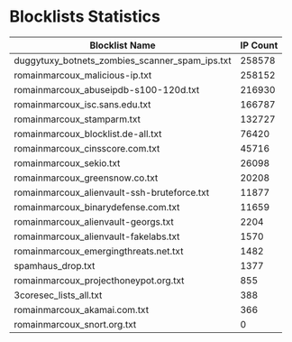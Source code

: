 # Blocklists Statistics
| Blocklist Name | IP Count |
|----|----|
| duggytuxy_botnets_zombies_scanner_spam_ips.txt | 258578 |
| romainmarcoux_malicious-ip.txt | 258152 |
| romainmarcoux_abuseipdb-s100-120d.txt | 216930 |
| romainmarcoux_isc.sans.edu.txt | 166787 |
| romainmarcoux_stamparm.txt | 132727 |
| romainmarcoux_blocklist.de-all.txt | 76420 |
| romainmarcoux_cinsscore.com.txt | 45716 |
| romainmarcoux_sekio.txt | 26098 |
| romainmarcoux_greensnow.co.txt | 20208 |
| romainmarcoux_alienvault-ssh-bruteforce.txt | 11877 |
| romainmarcoux_binarydefense.com.txt | 11659 |
| romainmarcoux_alienvault-georgs.txt | 2204 |
| romainmarcoux_alienvault-fakelabs.txt | 1570 |
| romainmarcoux_emergingthreats.net.txt | 1482 |
| spamhaus_drop.txt | 1377 |
| romainmarcoux_projecthoneypot.org.txt | 855 |
| 3coresec_lists_all.txt | 388 |
| romainmarcoux_akamai.com.txt | 366 |
| romainmarcoux_snort.org.txt | 0 |
